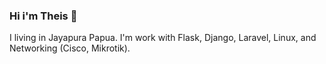 ### Hi i'm Theis 👋
I living in Jayapura Papua. I'm work with Flask, Django, Laravel, Linux, and Networking (Cisco, Mikrotik). 



